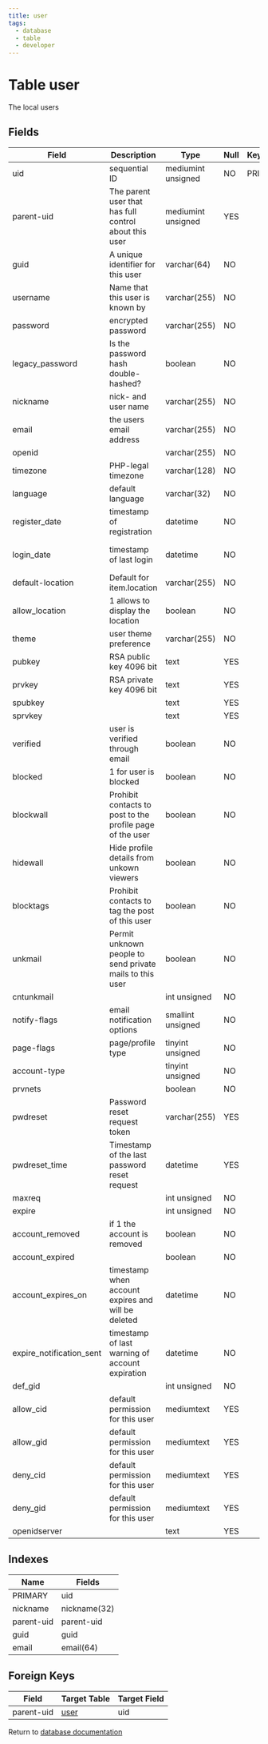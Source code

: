 ```yaml
---
title: user
tags:
  - database
  - table
  - developer
---
```

# Table user

The local users

## Fields

| Field                    | Description                                               | Type               | Null | Key | Default             | Extra          |
| ------------------------ | --------------------------------------------------------- | ------------------ | ---- | --- | ------------------- | -------------- |
| uid                      | sequential ID                                             | mediumint unsigned | NO   | PRI | NULL                | auto_increment |
| parent-uid               | The parent user that has full control about this user     | mediumint unsigned | YES  |     | NULL                |                |
| guid                     | A unique identifier for this user                         | varchar(64)        | NO   |     |                     |                |
| username                 | Name that this user is known by                           | varchar(255)       | NO   |     |                     |                |
| password                 | encrypted password                                        | varchar(255)       | NO   |     |                     |                |
| legacy_password          | Is the password hash double-hashed?                       | boolean            | NO   |     | 0                   |                |
| nickname                 | nick- and user name                                       | varchar(255)       | NO   |     |                     |                |
| email                    | the users email address                                   | varchar(255)       | NO   |     |                     |                |
| openid                   |                                                           | varchar(255)       | NO   |     |                     |                |
| timezone                 | PHP-legal timezone                                        | varchar(128)       | NO   |     |                     |                |
| language                 | default language                                          | varchar(32)        | NO   |     | en                  |                |
| register_date            | timestamp of registration                                 | datetime           | NO   |     | 0001-01-01 00:00:00 |                |
| login_date               | timestamp of last login                                   | datetime           | NO   |     | 0001-01-01 00:00:00 |                |
| default-location         | Default for item.location                                 | varchar(255)       | NO   |     |                     |                |
| allow_location           | 1 allows to display the location                          | boolean            | NO   |     | 0                   |                |
| theme                    | user theme preference                                     | varchar(255)       | NO   |     |                     |                |
| pubkey                   | RSA public key 4096 bit                                   | text               | YES  |     | NULL                |                |
| prvkey                   | RSA private key 4096 bit                                  | text               | YES  |     | NULL                |                |
| spubkey                  |                                                           | text               | YES  |     | NULL                |                |
| sprvkey                  |                                                           | text               | YES  |     | NULL                |                |
| verified                 | user is verified through email                            | boolean            | NO   |     | 0                   |                |
| blocked                  | 1 for user is blocked                                     | boolean            | NO   |     | 0                   |                |
| blockwall                | Prohibit contacts to post to the profile page of the user | boolean            | NO   |     | 0                   |                |
| hidewall                 | Hide profile details from unkown viewers                  | boolean            | NO   |     | 0                   |                |
| blocktags                | Prohibit contacts to tag the post of this user            | boolean            | NO   |     | 0                   |                |
| unkmail                  | Permit unknown people to send private mails to this user  | boolean            | NO   |     | 0                   |                |
| cntunkmail               |                                                           | int unsigned       | NO   |     | 10                  |                |
| notify-flags             | email notification options                                | smallint unsigned  | NO   |     | 65535               |                |
| page-flags               | page/profile type                                         | tinyint unsigned   | NO   |     | 0                   |                |
| account-type             |                                                           | tinyint unsigned   | NO   |     | 0                   |                |
| prvnets                  |                                                           | boolean            | NO   |     | 0                   |                |
| pwdreset                 | Password reset request token                              | varchar(255)       | YES  |     | NULL                |                |
| pwdreset_time            | Timestamp of the last password reset request              | datetime           | YES  |     | NULL                |                |
| maxreq                   |                                                           | int unsigned       | NO   |     | 10                  |                |
| expire                   |                                                           | int unsigned       | NO   |     | 0                   |                |
| account_removed          | if 1 the account is removed                               | boolean            | NO   |     | 0                   |                |
| account_expired          |                                                           | boolean            | NO   |     | 0                   |                |
| account_expires_on       | timestamp when account expires and will be deleted        | datetime           | NO   |     | 0001-01-01 00:00:00 |                |
| expire_notification_sent | timestamp of last warning of account expiration           | datetime           | NO   |     | 0001-01-01 00:00:00 |                |
| def_gid                  |                                                           | int unsigned       | NO   |     | 0                   |                |
| allow_cid                | default permission for this user                          | mediumtext         | YES  |     | NULL                |                |
| allow_gid                | default permission for this user                          | mediumtext         | YES  |     | NULL                |                |
| deny_cid                 | default permission for this user                          | mediumtext         | YES  |     | NULL                |                |
| deny_gid                 | default permission for this user                          | mediumtext         | YES  |     | NULL                |                |
| openidserver             |                                                           | text               | YES  |     | NULL                |                |

## Indexes

| Name       | Fields       |
| ---------- | ------------ |
| PRIMARY    | uid          |
| nickname   | nickname(32) |
| parent-uid | parent-uid   |
| guid       | guid         |
| email      | email(64)    |

## Foreign Keys

| Field      | Target Table                   | Target Field |
| ---------- | ------------------------------ | ------------ |
| parent-uid | [user](/spec/database/db_user) | uid          |

Return to [database documentation](/spec/database/)
